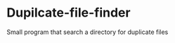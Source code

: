 Dupilcate-file-finder
=====================

Small program that search a directory for duplicate files
